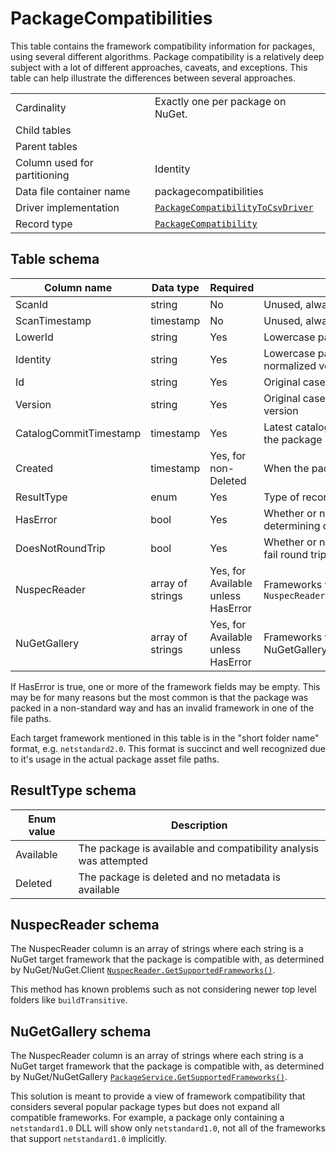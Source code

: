 # PackageCompatibilities

This table contains the framework compatibility information for packages, using several different algorithms.
Package compatibility is a relatively deep subject with a lot of different approaches, caveats, and exceptions. This table
can help illustrate the differences between several approaches.

|                              |                                                                                                                                              |
| ---------------------------- | -------------------------------------------------------------------------------------------------------------------------------------------- |
| Cardinality                  | Exactly one per package on NuGet.                                                                                                            |
| Child tables                 |                                                                                                                                              |
| Parent tables                |                                                                                                                                              |
| Column used for partitioning | Identity                                                                                                                                     |
| Data file container name     | packagecompatibilities                                                                                                                       |
| Driver implementation        | [`PackageCompatibilityToCsvDriver`](../../src/Worker.Logic/CatalogScan/Drivers/PackageCompatibilityToCsv/PackageCompatibilityToCsvDriver.cs) |
| Record type                  | [`PackageCompatibility`](../../src/Worker.Logic/CatalogScan/Drivers/PackageCompatibilityToCsv/PackageCompatibility.cs)                       |

## Table schema

| Column name            | Data type        | Required                           | Description                                                            |
| ---------------------- | ---------------- | ---------------------------------- | ---------------------------------------------------------------------- |
| ScanId                 | string           | No                                 | Unused, always empty                                                   |
| ScanTimestamp          | timestamp        | No                                 | Unused, always empty                                                   |
| LowerId                | string           | Yes                                | Lowercase package ID. Good for joins                                   |
| Identity               | string           | Yes                                | Lowercase package ID and lowercase, normalized version. Good for joins |
| Id                     | string           | Yes                                | Original case package ID                                               |
| Version                | string           | Yes                                | Original case, normalized package version                              |
| CatalogCommitTimestamp | timestamp        | Yes                                | Latest catalog commit timestamp for the package                        |
| Created                | timestamp        | Yes, for non-Deleted               | When the package version was created                                   |
| ResultType             | enum             | Yes                                | Type of record (e.g. Available, Deleted)                               |
| HasError               | bool             | Yes                                | Whether or not there was an error determining compatibility            |
| DoesNotRoundTrip       | bool             | Yes                                | Whether or not the frameworks found fail round trip when parsed        |
| NuspecReader           | array of strings | Yes, for Available unless HasError | Frameworks via `NuspecReader.GetSupportedFrameworks()`                 |
| NuGetGallery           | array of strings | Yes, for Available unless HasError | Frameworks via same logic a NuGetGallery                               |

If HasError is true, one or more of the framework fields may be empty. This may be for many reasons but the most common is that the package was packed in a non-standard way and has an invalid framework in one of the file paths.

Each target framework mentioned in this table is in the "short folder name" format, e.g. `netstandard2.0`. This format is succinct and well recognized due to it's usage in the actual package asset file paths.

## ResultType schema

| Enum value | Description                                                       |
| ---------- | ----------------------------------------------------------------- |
| Available  | The package is available and compatibility analysis was attempted |
| Deleted    | The package is deleted and no metadata is available               |

## NuspecReader schema

The NuspecReader column is an array of strings where each string is a NuGet target framework that the package is compatible with, as determined by NuGet/NuGet.Client [`NuspecReader.GetSupportedFrameworks()`](https://github.com/NuGet/NuGet.Client/blob/5353034fed272cb81fbe60326f334b99871d8b74/src/NuGet.Core/NuGet.Packaging/PackageReaderBase.cs#L367).

This method has known problems such as not considering newer top level folders like `buildTransitive`.

## NuGetGallery schema

The NuspecReader column is an array of strings where each string is a NuGet target framework that the package is compatible with, as determined by NuGet/NuGetGallery [`PackageService.GetSupportedFrameworks()`](https://github.com/NuGet/NuGetGallery/blob/7557469186f07c1a15fff57e5efd3816e622a776/src/NuGetGallery.Services/PackageManagement/PackageService.cs#L720-L818).

This solution is meant to provide a view of framework compatibility that considers several popular package types but does not expand all compatible frameworks. For example, a package only containing a `netstandard1.0` DLL will show only `netstandard1.0`, not all of the frameworks that support `netstandard1.0` implicitly.
